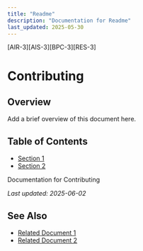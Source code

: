 ```yaml
---
title: "Readme"
description: "Documentation for Readme"
last_updated: 2025-05-30
---
```

[AIR-3][AIS-3][BPC-3][RES-3]


<!-- markdownlint-disable MD013 line-length -->

# Contributing

## Overview

Add a brief overview of this document here.

## Table of Contents

- [Section 1](#section-1)
- [Section 2](#section-2)


Documentation for Contributing

*Last updated: 2025-06-02*

## See Also

- [Related Document 1](../INSTALLATION.md)
- [Related Document 2](../../INSTALLATION_REVIEW.md)
